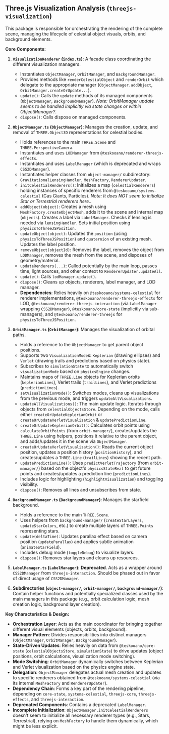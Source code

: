 ## Three.js Visualization Analysis (`threejs-visualization`)

This package is responsible for orchestrating the rendering of the complete scene, managing the lifecycle of celestial object visuals, orbits, and background elements.

**Core Components:**

1.  **`VisualizationRenderer` (`index.ts`)**: A facade class coordinating the different visualization managers.
    *   Instantiates `ObjectManager`, `OrbitManager`, and `BackgroundManager`.
    *   Provides methods like `renderCelestialObject` and `renderOrbit` which delegate to the appropriate manager (`ObjectManager.addObject`, `OrbitManager.createOrUpdate...`).
    *   `update()`: Calls the `update` methods of its managed components (`ObjectManager`, `BackgroundManager`). *Note: OrbitManager update seems to be handled implicitly via state changes or within ObjectManager?*.
    *   `dispose()`: Calls dispose on managed components.

2.  **`ObjectManager.ts` (`ObjectManager`)**: Manages the creation, update, and removal of `THREE.Object3D` representations for celestial bodies.
    *   Holds references to the main `THREE.Scene` and `THREE.PerspectiveCamera`.
    *   Instantiates and uses `LODManager` from `@teskooano/renderer-threejs-effects`.
    *   Instantiates and uses `LabelManager` (which is deprecated and wraps `CSS2DManager`).
    *   Instantiates helper classes from `object-manager/` subdirectory: `GravitationalLensingHandler`, `MeshFactory`, `RendererUpdater`.
    *   `initCelestialRenderers()`: Initializes a map (`celestialRenderers`) holding instances of specific renderers from `@teskooano/systems-celestial` (Gas Giants, Particles). *Note: It does NOT seem to initialize Star or Terrestrial renderers here.*.
    *   `addObject(object)`: Creates a mesh using `MeshFactory.createObjectMesh`, adds it to the scene and internal map (`objects`). Creates a label via `LabelManager`. Checks if lensing is needed via `lensingHandler`. Sets initial position using `physicsToThreeJSPosition`.
    *   `updateObject(object)`: Updates the `position` (using `physicsToThreeJSPosition`) and `quaternion` of an existing mesh. Updates the label position.
    *   `removeObject(objectId)`: Removes the label, removes the object from `LODManager`, removes the mesh from the scene, and disposes of geometry/material.
    *   `updateRenderers(...)`: Called potentially by the main loop, passes time, light sources, and other context to `RendererUpdater.updateAll`.
    *   `update()`: Calls `lodManager.update()`.
    *   `dispose()`: Cleans up objects, renderers, label manager, and LOD manager.
    *   **Dependencies**: Relies heavily on `@teskooano/systems-celestial` for renderer implementations, `@teskooano/renderer-threejs-effects` for LOD, `@teskooano/renderer-threejs-interaction` (via `LabelManager` wrapping `CSS2DManager`), `@teskooano/core-state` (implicitly via sub-managers), and `@teskooano/renderer-threejs` for `physicsToThreeJSPosition`.

3.  **`OrbitManager.ts` (`OrbitManager`)**: Manages the visualization of orbital paths.
    *   Holds a reference to the `ObjectManager` to get parent object positions.
    *   Supports two `VisualizationMode`s: `Keplerian` (drawing ellipses) and `Verlet` (drawing trails and predictions based on physics state).
    *   Subscribes to `simulationState` to automatically switch `visualizationMode` based on `physicsEngine` changes.
    *   Maintains maps of `THREE.Line` objects for Keplerian orbits (`keplerianLines`), Verlet trails (`trailLines`), and Verlet predictions (`predictionLines`).
    *   `setVisualizationMode()`: Switches modes, cleans up visualizations from the previous mode, and triggers `updateAllVisualizations`.
    *   `updateAllVisualizations()`: The main update logic. Iterates through objects from `celestialObjectsStore`. Depending on the mode, calls either `createOrUpdateKeplerianOrbit` or `createOrUpdateVerletVisualization` & `updatePredictionLine`.
    *   `createOrUpdateKeplerianOrbit()`: Calculates orbit points using `calculateOrbitPoints` (from `orbit-manager/`), creates/updates the `THREE.Line` using helpers, positions it relative to the parent object, and adds/updates it in the scene via `ObjectManager`.
    *   `createOrUpdateVerletVisualization()`: Reads the current object position, updates a position history (`positionHistory`), and creates/updates a `THREE.Line` (`trailLines`) showing the recent path.
    *   `updatePredictionLine()`: Uses `predictVerletTrajectory` (from `orbit-manager/`) based on the object's `physicsStateReal` to get future points and creates/updates a prediction line (`predictionLines`).
    *   Includes logic for highlighting (`highlightVisualization`) and toggling visibility.
    *   `dispose()`: Removes all lines and unsubscribes from state.

4.  **`BackgroundManager.ts` (`BackgroundManager`)**: Manages the starfield background.
    *   Holds a reference to the main `THREE.Scene`.
    *   Uses helpers from `background-manager/` (`createStarLayers`, `updateStarColors`, etc.) to create multiple layers of `THREE.Points` representing stars.
    *   `update(deltaTime)`: Updates parallax effect based on camera position (`updateParallax`) and applies subtle animation (`animateStarField`).
    *   Includes debug mode (`toggleDebug`) to visualize layers.
    *   `dispose()`: Removes star layers and cleans up resources.

5.  **`LabelManager.ts` (`LabelManager`)**: **Deprecated**. Acts as a wrapper around `CSS2DManager` from `threejs-interaction`. Should be phased out in favor of direct usage of `CSS2DManager`.

6.  **Subdirectories (`object-manager/`, `orbit-manager/`, `background-manager/`)**: Contain helper functions and potentially specialized classes used by the main managers in this package (e.g., orbit calculation logic, mesh creation logic, background layer creation).

**Key Characteristics & Design:**

*   **Orchestration Layer**: Acts as the main coordinator for bringing together different visual elements (objects, orbits, background).
*   **Manager Pattern**: Divides responsibilities into distinct managers (`ObjectManager`, `OrbitManager`, `BackgroundManager`).
*   **State-Driven Updates**: Relies heavily on data from `@teskooano/core-state` (`celestialObjectsStore`, `simulationState`) to drive updates (object positions, orbit calculations, visualization mode switching).
*   **Mode Switching**: `OrbitManager` dynamically switches between Keplerian and Verlet visualization based on the physics engine state.
*   **Delegation**: `ObjectManager` delegates actual mesh creation and updates to specific renderers obtained from `@teskooano/systems-celestial` (via its internal `MeshFactory` and `RendererUpdater`).
*   **Dependency Chain**: Forms a key part of the rendering pipeline, depending on `core-state`, `systems-celestial`, `threejs-core`, `threejs-effects`, and `threejs-interaction`.
*   **Deprecated Components**: Contains a deprecated `LabelManager`.
*   **Incomplete Initialization**: `ObjectManager.initCelestialRenderers` doesn't seem to initialize all necessary renderer types (e.g., Stars, Terrestrial), relying on `MeshFactory` to handle them dynamically, which might be less explicit. 